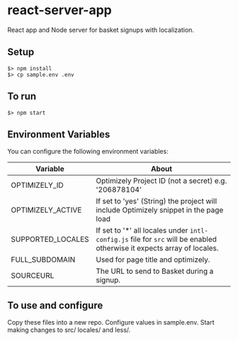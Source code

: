 # react-server-app
React app and Node server for basket signups with localization.

## Setup

```
$> npm install
$> cp sample.env .env
```

## To run

```
$> npm start
```

## Environment Variables

You can configure the following environment variables:

|Variable|About|
|--------|-----|
| OPTIMIZELY_ID | Optimizely Project ID (not a secret) e.g. '206878104' |
| OPTIMIZELY_ACTIVE | If set to 'yes' (String) the project will include Optimizely snippet in the page load |
| SUPPORTED_LOCALES | If set to '*' all locales under `intl-config.js` file for `src` will be enabled otherwise it expects array of locales.
| FULL_SUBDOMAIN | Used for page title and optimizely.
| SOURCEURL | The URL to send to Basket during a signup.

## To use and configure
Copy these files into a new repo. Configure values in sample.env. Start making changes to src/ locales/ and less/.

